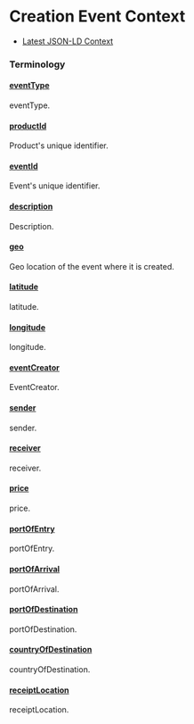 # Creation Event Context

- [Latest JSON-LD Context](./transfer-event-v1.0.jsonld)

### Terminology

<h4 id="eventType"><a href="#eventType">eventType</a></h4>

eventType. 

<h4 id="productId"><a href="#productId">productId</a></h4>

Product's unique identifier. 

<h4 id="eventId"><a href="#eventId">eventId</a></h4>

Event's unique identifier. 

<h4 id="description"><a href="#description">description</a></h4>

Description.

<h4 id="geo"><a href="#geo">geo</a></h4>

Geo location of the event where it is created. 

<h4 id="latitude"><a href="#latitude">latitude</a></h4>

latitude. 

<h4 id="longitude"><a href="#longitude">longitude</a></h4>

longitude. 

<h4 id="eventCreator"><a href="#eventCreator">eventCreator</a></h4>

EventCreator. 

<h4 id="sender"><a href="#sender">sender</a></h4>

sender. 

<h4 id="receiver"><a href="#receiver">receiver</a></h4>

receiver. 

<h4 id="price"><a href="#price">price</a></h4>

price. 

<h4 id="portOfEntry"><a href="#portOfEntry">portOfEntry</a></h4>

portOfEntry. 

<h4 id="portOfArrival"><a href="#portOfArrival">portOfArrival</a></h4>

portOfArrival. 

<h4 id="portOfDestination"><a href="#portOfDestination">portOfDestination</a></h4>

portOfDestination. 

<h4 id="countryOfDestination"><a href="#countryOfDestination">countryOfDestination</a></h4>

countryOfDestination. 

<h4 id="receiptLocation"><a href="#receiptLocation">receiptLocation</a></h4>

receiptLocation. 